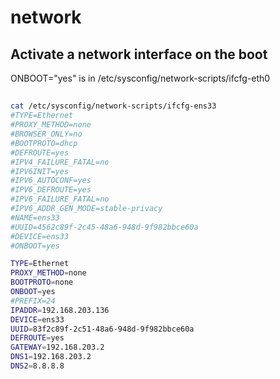 # network

## Activate a network interface on the boot
ONBOOT="yes" is in /etc/sysconfig/network-scripts/ifcfg-eth0

##
```bash
cat /etc/sysconfig/network-scripts/ifcfg-ens33
#TYPE=Ethernet
#PROXY_METHOD=none
#BROWSER_ONLY=no
#BOOTPROTO=dhcp
#DEFROUTE=yes
#IPV4_FAILURE_FATAL=no
#IPV6INIT=yes
#IPV6_AUTOCONF=yes
#IPV6_DEFROUTE=yes
#IPV6_FAILURE_FATAL=no
#IPV6_ADDR_GEN_MODE=stable-privacy
#NAME=ens33
#UUID=4562c89f-2c45-48a6-948d-9f982bbce60a
#DEVICE=ens33
#ONBOOT=yes

TYPE=Ethernet
PROXY_METHOD=none
BOOTPROTO=none
ONBOOT=yes
#PREFIX=24
IPADDR=192.168.203.136
DEVICE=ens33
UUID=83f2c89f-2c51-48a6-948d-9f982bbce60a
DEFROUTE=yes
GATEWAY=192.168.203.2
DNS1=192.168.203.2
DNS2=8.8.8.8
```
